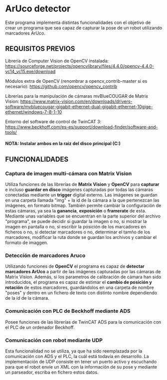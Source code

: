 # ArUco detector
Este programa implementa distintas funcionalidades con el objetivo de crear un programa que sea capaz de capturar la pose de un robot utilizando marcadores ArUco.

## REQUISITOS PREVIOS
Librería de Computer Vision de OpenCV instalada: https://sourceforge.net/projects/opencvlibrary/files/4.4.0/opencv-4.4.0-vc14_vc15.exe/download

Módulos extra de OpenCV (renombrar a opencv_contrib-master si es necesario): https://github.com/opencv/opencv_contrib

Librerías para la manipulación de cámaras mvBlueCOUGAR de Matrix Vision: https://www.matrix-vision.com/en/downloads/drivers-software/mvbluecougar-gigabit-ethernet-dual-gigabit-ethernet-10gige-ethernet/windows-7-8-1-10

Entorno del software de control de TwinCAT 3: https://www.beckhoff.com/es-es/support/download-finder/software-and-tools/
#### NOTA: Instalar ambos en la raiz del disco principal (C:\)

## FUNCIONALIDADES

### Captura de imagen multi-cámara con Matrix Vision

Utiliza funciones de las librerías de **Matrix Vision** y **OpenCV** para **capturar** e incluso **guardar en disco** imágenes capturadas por todas las cámaras conectadas mediante un **trigger** digital externo. Las imágenes se guardan en una carpeta llamada "img" + la id de la cámara a la que pertenezcan las imágenes, en formato bitmap. También permite cambiar la configuración de estas cámaras, ya sea la **ganancia**, **exposición** o **framerate** de esta. Mediante unas variables que se encuentran en la parte superior del archivo "programa", se puede decidir si guardar la imagen o no, si mostrar la imagen en pantalla o no, si escribir la posición de los marcadores en ficheros o no, si detectar marcadores o no, determinar el tamño de los marcadores, modificar la ruta donde se guardan los archivos y cambiar el formato de imaggen.
  
### Detección de marcadores Aruco

Utilizando funciones de **OpenCV** el programa es capaz de **detectar marcadores ArUco** a partir de las imágenes capturadas por las cámaras de Matrix Vision. Además, si los parametros de calibración de cámara han sido introducidos, el programa es capaz de estimar el **cambio de posición y rotación** de estos marcadores, guardándolos en una carpeta de nombre "poses" y dentro en un fichero de texto con distinto nombre dependiendo de la id de la cámara.
  
### Comunicación con PLC de Beckhoff mediante ADS

Posee funciones de las librerías de TwinCAT ADS para la comunicación con el PLC de un ordenador Beckhoff.
  
### Comunicación con robot mediante UDP

Esta funcionalidad no se utiliza, ya que ha sido reemplazada por la comunicación con ADS y el PLC, la cuál está todavía en desarrollo. La implementación de UDP consiste en tener un puerto activo y escuchando para que el robot envíe un XML con la información de su pose y mediante un parseador, escriba en fichero estos datos.
